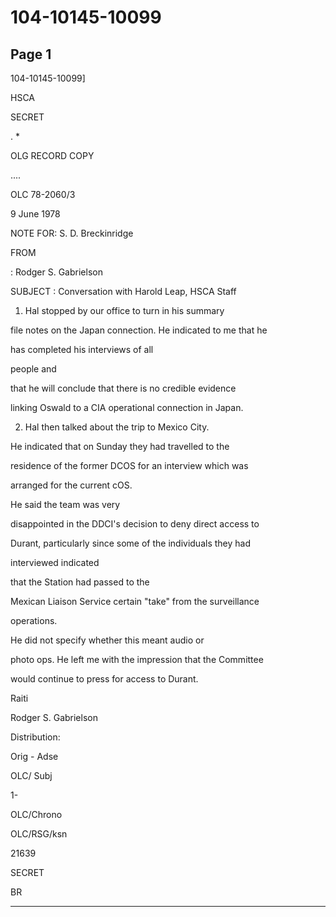 # 104-10145-10099

## Page 1

104-10145-10099]

HSCA

SECRET

. *

OLG RECORD COPY

....

OLC 78-2060/3

9 June 1978

NOTE FOR: S. D. Breckinridge

FROM

: Rodger S. Gabrielson

SUBJECT : Conversation with Harold Leap, HSCA Staff

1. Hal stopped by our office to turn in his summary

file notes on the Japan connection. He indicated to me that he

has completed his interviews of all

people and

that he will conclude that there is no credible evidence

linking Oswald to a CIA operational connection in Japan.

2. Hal then talked about the trip to Mexico City.

He indicated that on Sunday they had travelled to the

residence of the former DCOS for an interview which was

arranged for the current cOS.

He said the team was very

disappointed in the DDCI's decision to deny direct access to

Durant, particularly since some of the individuals they had

interviewed indicated

that the Station had passed to the

Mexican Liaison Service certain "take" from the surveillance

operations.

He did not specify whether this meant audio or

photo ops. He left me with the impression that the Committee

would continue to press for access to Durant.

Raiti

Rodger S. Gabrielson

Distribution:

Orig - Adse

OLC/ Subj

1-

OLC/Chrono

OLC/RSG/ksn

21639

SECRET

BR

---

